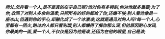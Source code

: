 ***师父,怎样看一个人,是不是真的在乎自己呢?他对你有多特别,你对他就多重要;为了你,收回了对别人多余的温柔,只把所有的好的都给了你,还嫌不够;别人看他像是一座冰山,但遇到你的手心,却融化成了一个冰激凌;这就是遇见对的人吗?每一个人,心里都有一团火,路过的人都只看到烟,别人都懒得了解你那么深,但他原因耐心发现,你最美的一面,爱一个人,不仅仅是因为他是谁,还因为在他的眼里,自己是谁;***